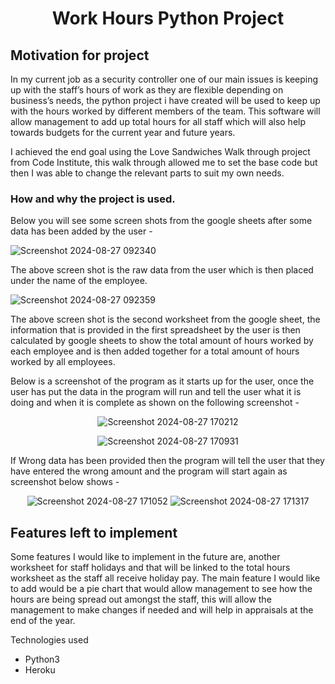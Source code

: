 <div align="center">


# Work Hours Python Project


</div>

## Motivation for project

In my current job as a security controller one of our main issues is keeping up with the staff’s hours of work as they are flexible depending on business’s needs, the python project i have created will be used to keep up with the hours worked by different members of the team. This software will allow management to add up total hours for all staff which will also help towards budgets for the current year and future years.

I achieved the end goal using the Love Sandwiches Walk through project from Code Institute, this walk through allowed me to set the base code but then I was able to change the relevant parts to suit my own needs.

### How and why the project is used.

Below you will see some screen shots from the google sheets after some data has been added by the user - 



![Screenshot 2024-08-27 092340](https://github.com/user-attachments/assets/f60f0f84-fa31-4c8d-b77b-9cbfe43fad30)

The above screen shot is the raw data from the user which is then placed under the name of the employee.


![Screenshot 2024-08-27 092359](https://github.com/user-attachments/assets/56ec506b-6323-450f-89be-93f1c87d944b)


The above screen shot is the second worksheet from the google sheet, the information that is provided in the first spreadsheet by the user is then calculated by google sheets to show the total amount of hours worked by each employee and is then added together for a total amount of hours worked by all employees.


Below is a screenshot of the program as it starts up for the user, once the user has put the data in the program will run and tell the user what it is doing and when it is complete as shown on the following screenshot -

<div align="center">

![Screenshot 2024-08-27 170212](https://github.com/user-attachments/assets/31f74726-dd5f-421f-b920-7636c05e7f35)

![Screenshot 2024-08-27 170931](https://github.com/user-attachments/assets/f195e922-b766-4d36-a9df-2442b0510268)

</div>

If Wrong data has been provided then the program will tell the user that they have entered the wrong amount and the program will start again as screenshot below shows - 

<div align="center">

![Screenshot 2024-08-27 171052](https://github.com/user-attachments/assets/76183e24-43be-46c9-a934-5b308ac5caf9)
![Screenshot 2024-08-27 171317](https://github.com/user-attachments/assets/06c963ed-e524-4c34-85a0-901bbd7ff77e)

</div>

## Features left to implement

Some features I would like to implement in the future are, another worksheet for staff holidays and that will be linked to the total hours worksheet as the staff all receive holiday pay. The main feature I would like to add would be a pie chart that would allow management to see how the hours are being spread out amongst the staff, this will allow the management to make changes if needed and will help in appraisals at the end of the year.


<div align="center>
  
## Technologies used

</div>

* Python3
* Heroku


<div align="center>

Frameworks, Libraries and programmes used.

</div>

